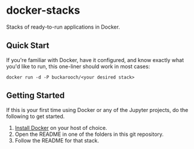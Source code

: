 # docker-stacks
Stacks of ready-to-run applications in Docker.

## Quick Start

If you're familiar with Docker, have it configured, and know exactly what you'd like to run, this one-liner should work in most cases:

```
docker run -d -P buckarooch/<your desired stack>
```

## Getting Started

If this is your first time using Docker or any of the Jupyter projects, do the following to get started.

1. [Install Docker](https://docs.docker.com/installation/) on your host of choice.
2. Open the README in one of the folders in this git repository.
3. Follow the README for that stack.
